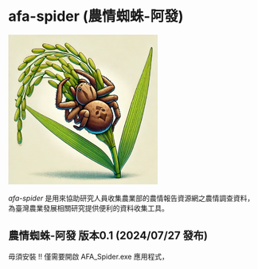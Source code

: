 # afa-spider (農情蜘蛛-阿發)
<img src="cute_spider.png" width="300" height="300">

*afa-spider* 是用來協助研究人員收集農業部的農情報告資源網之農情調查資料，為臺灣農業發展相關研究提供便利的資料收集工具。

## 農情蜘蛛-阿發 版本0.1 (2024/07/27 發布)

毋須安裝 !!
僅需要開啟 AFA_Spider.exe 應用程式，